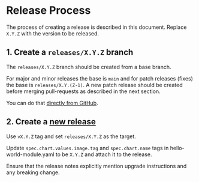 # Release Process

The process of creating a release is described in this document. Replace `X.Y.Z` with the version to be released.

## 1. Create a `releases/X.Y.Z` branch 

The `releases/X.Y.Z` branch should be created from a base branch. 

For major and minor releases the base is `main` and for patch releases (fixes) the base is `releases/X.Y.(Z-1)`.
A new patch release should be created before merging pull-requests as described in the next section.

You can do that [directly from GitHub](https://docs.github.com/en/pull-requests/collaborating-with-pull-requests/proposing-changes-to-your-work-with-pull-requests/creating-and-deleting-branches-within-your-repository#creating-a-branch).

## 2. Create a [new release](https://github.com/fybrik/hello-world-module/releases/new) 

Use `vX.Y.Z` tag and set `releases/X.Y.Z` as the target.

Update `spec.chart.values.image.tag` and `spec.chart.name` tags in hello-world-module.yaml to be `X.Y.Z` and attach it to the release.

Ensure that the release notes explicitly mention upgrade instructions and any breaking change.
